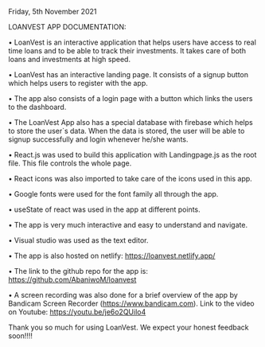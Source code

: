 Friday, 5th November 2021

LOANVEST  APP DOCUMENTATION:

•	LoanVest is an interactive application that helps users have access to real time loans and to be able to track their investments. It takes care of both loans and investments at high speed. 

•	LoanVest has an interactive landing page. It consists of a signup button which helps users to register with the app. 

•	The app also consists of a login page with a button which links the users to the dashboard.

•	The LoanVest App also has a special database with firebase which helps to store the user`s data. When the data is stored, the user will be able to signup successfully and login whenever he/she wants.

•	React.js was used to build this application with Landingpage.js as the root file. This file controls the whole page. 

•	React icons was also imported to take care of the icons used in this app.

•	Google fonts were used for the font family all through the app.

•	useState of react was used in the app at different points.

•	The app is very much interactive and easy to understand and navigate. 

•	Visual studio was used as the text editor.

•	The app is also hosted on netlify: https://loanvest.netlify.app/

•	The link to the github repo for the app is: https://github.com/AbaniwoM/loanvest 

•	A screen recording was also done for a brief overview of the app by Bandicam Screen Recorder (https://www.bandicam.com).  Link to the video on Youtube: https://youtu.be/je6o2QUilo4 

Thank you so much for using LoanVest. We expect your honest feedback soon!!!!

